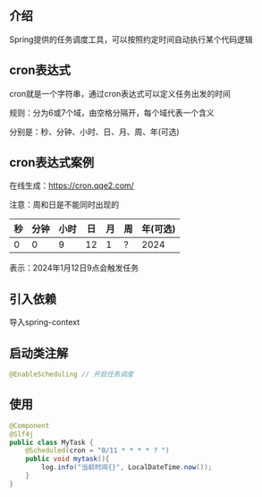## 介绍

Spring提供的任务调度工具，可以按照约定时间自动执行某个代码逻辑

## cron表达式

cron就是一个字符串，通过cron表达式可以定义任务出发的时间

规则：分为6或7个域，由空格分隔开，每个域代表一个含义

分别是：秒、分钟、小时、日、月、周、年(可选)

## cron表达式案例

在线生成：https://cron.qqe2.com/

注意：周和日是不能同时出现的

| 秒   | 分钟 | 小时 | 日   | 月   | 周   | 年(可选) |
| ---- | ---- | ---- | ---- | ---- | ---- | -------- |
| 0    | 0    | 9    | 12   | 1    | ?    | 2024     |

表示：2024年1月12日9点会触发任务

## 引入依赖

导入spring-context

## 启动类注解

```java
@EnableScheduling // 开启任务调度
```

## 使用

```java
@Component
@Slf4j
public class MyTask {
    @Scheduled(cron = "0/11 * * * * ? ")
    public void mytask(){
        log.info("当前时间{}", LocalDateTime.now());
    }
}
```